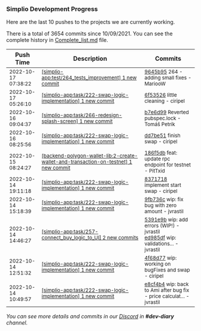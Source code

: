 
### Simplio Development Progress

Here are the last 10 pushes to the projects we are currently working.

There is a total of 3654 commits since 10/09/2021. You can see the complete history in
 [Complete_list.md](Complete_list.md) file.

| Push Time | Description | Commits |
| --- | --- | --- |
| <sub>2022-10-17 07:38:22</sub> | <sub>[[simplio-app:test/264\_tests\_improvement] 1 new commit](https://github.com/SimplioOfficial/simplio-app/commit/9645b95e6d7de12187becf301a529392a57f8e48)</sub> | <sub>[9645b95](https://github.com/SimplioOfficial/simplio-app/commit/9645b95e6d7de12187becf301a529392a57f8e48) 264 - adding small fixes - MariooW</sub> |
| <sub>2022-10-17 05:26:10</sub> | <sub>[[simplio-app:task/222\-swap\-logic\-implementation] 1 new commit](https://github.com/SimplioOfficial/simplio-app/commit/6f5352631173c9e8bb8d4c06250a36b3b534b082)</sub> | <sub>[6f53526](https://github.com/SimplioOfficial/simplio-app/commit/6f5352631173c9e8bb8d4c06250a36b3b534b082) little cleaning - ciripel</sub> |
| <sub>2022-10-16 09:04:37</sub> | <sub>[[simplio-app:task/266\-redesign\-splash\-screen] 1 new commit](https://github.com/SimplioOfficial/simplio-app/commit/b7e6d9946ffadf843dc8314dd7d7fd97ad05a16e)</sub> | <sub>[b7e6d99](https://github.com/SimplioOfficial/simplio-app/commit/b7e6d9946ffadf843dc8314dd7d7fd97ad05a16e) Reverted pubspec.lock - Tomáš Petrík</sub> |
| <sub>2022-10-16 08:25:56</sub> | <sub>[[simplio-app:task/222\-swap\-logic\-implementation] 1 new commit](https://github.com/SimplioOfficial/simplio-app/commit/dd7be51818bc781311b4bbb4ba0b1a6a65c8e6b9)</sub> | <sub>[dd7be51](https://github.com/SimplioOfficial/simplio-app/commit/dd7be51818bc781311b4bbb4ba0b1a6a65c8e6b9) finish swap - ciripel</sub> |
| <sub>2022-10-15 08:24:27</sub> | <sub>[[backend-polygon-wallet-lib:2\-create\-wallet\-and\-transaction\-on\-testnet] 1 new commit](https://github.com/SimplioOfficial/backend-polygon-wallet-lib/commit/186f5dbcfb109f1c5dbb4baafc7a25b4c8bb41ae)</sub> | <sub>[186f5db](https://github.com/SimplioOfficial/backend-polygon-wallet-lib/commit/186f5dbcfb109f1c5dbb4baafc7a25b4c8bb41ae) feat: update rpc endpoint for testnet - PitTxid</sub> |
| <sub>2022-10-14 19:11:18</sub> | <sub>[[simplio-app:task/222\-swap\-logic\-implementation] 1 new commit](https://github.com/SimplioOfficial/simplio-app/commit/8371718996265298e3aec062befb892b65b69012)</sub> | <sub>[8371718](https://github.com/SimplioOfficial/simplio-app/commit/8371718996265298e3aec062befb892b65b69012) implement start swap - ciripel</sub> |
| <sub>2022-10-14 15:18:39</sub> | <sub>[[simplio-app:task/222\-swap\-logic\-implementation] 1 new commit](https://github.com/SimplioOfficial/simplio-app/commit/9fb736cb216456b89c1e8086798cc9fdf496f57b)</sub> | <sub>[9fb736c](https://github.com/SimplioOfficial/simplio-app/commit/9fb736cb216456b89c1e8086798cc9fdf496f57b) wip: fix bug with zero amount - jvrastil</sub> |
| <sub>2022-10-14 14:46:27</sub> | <sub>[[simplio-app:task/257\-connect\_buy\_logic\_to\_UI] 2 new commits](https://github.com/SimplioOfficial/simplio-app/compare/1eb0244df0e3...ed985df056c9)</sub> | <sub>[5391e9b](https://github.com/SimplioOfficial/simplio-app/commit/5391e9bffd9e30ecb811d567c19a502341d00b13) wip: add errors (WIP!) - jvrastil<br>[ed985df](https://github.com/SimplioOfficial/simplio-app/commit/ed985df056c9d96fe9b1d46775ee61d7f0d61ae2) wip: validations... - jvrastil</sub> |
| <sub>2022-10-14 12:51:32</sub> | <sub>[[simplio-app:task/222\-swap\-logic\-implementation] 1 new commit](https://github.com/SimplioOfficial/simplio-app/commit/4f68d77164235c781fb2a0c15106ac36a7b483b1)</sub> | <sub>[4f68d77](https://github.com/SimplioOfficial/simplio-app/commit/4f68d77164235c781fb2a0c15106ac36a7b483b1) wip: working on bugFixes and swap - ciripel</sub> |
| <sub>2022-10-14 10:49:57</sub> | <sub>[[simplio-app:task/222\-swap\-logic\-implementation] 1 new commit](https://github.com/SimplioOfficial/simplio-app/commit/e8cf4b43cec73d3f8edf91b2479983ebde9a7da7)</sub> | <sub>[e8cf4b4](https://github.com/SimplioOfficial/simplio-app/commit/e8cf4b43cec73d3f8edf91b2479983ebde9a7da7) wip: back to Ami after bug fix - price calculat... - jvrastil</sub> |

_You can see more details and commits in our [Discord](https://discord.gg/aKhjuwZmdP) in **#dev-diary** channel._
